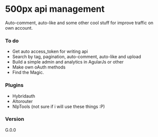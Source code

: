 # 500px api management

Auto-comment, auto-like and some other cool stuff for improve traffic on own account.
### To do

  - Get auto access_token for writing api
  - Search by tag, pagination, auto-comment, auto-like and upload
  - Build a simple admin and analytics in AgularJs or other
  - Make own oAuth methods
  - Find the Magic.


### Plugins
  - Hybridauth
  - Altorouter
  - NlpTools (not sure if i will use these things :P)


### Version
G.0.0
